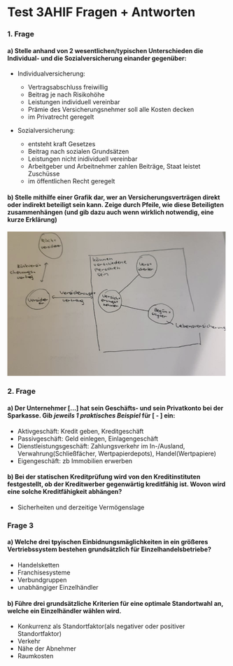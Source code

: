 # Test 3AHIF Fragen + Antworten
### 1. Frage
   #### a) Stelle anhand von 2 wesentlichen/typischen Unterschieden die Individual- und die Sozialversicherung einander gegenüber: 
    
* Individualversicherung: 
  * Vertragsabschluss freiwillig
  * Beitrag je nach Risikohöhe
  * Leistungen individuell vereinbar
  * Prämie des Versicherungsnehmer soll alle Kosten decken
  * im Privatrecht geregelt

* Sozialversicherung: 
  * entsteht kraft Gesetzes
  * Beitrag nach sozialen Grundsätzen
  * Leistungen nicht inidividuell vereinbar
  * Arbeitgeber und Arbeitnehmer zahlen Beiträge, Staat leistet Zuschüsse
  * im öffentlichen Recht geregelt

#### b) Stelle mithilfe einer Grafik dar, wer an Versicherungsverträgen direkt oder indirekt beteiligt sein kann. Zeige durch Pfeile, wie diese Beteiligten zusammenhängen (und gib dazu auch wenn wirklich notwendig, eine kurze Erklärung)
![Skizze](../Media/BOBW_3_1_AHIF.png)

### 2. Frage
#### a) Der Unternehmer [...] hat sein Geschäfts- und sein Privatkonto bei der Sparkasse. Gib _jeweils 1 praktisches Beispiel_ für [  -   ] ein: 
* Aktivgeschäft: Kredit geben, Kreditgeschäft
* Passivgeschäft: Geld einlegen, Einlagengeschäft
* Dienstleistungsgeschäft: Zahlungsverkehr im In-/Ausland, Verwahrung(Schließfächer, Wertpapierdepots), Handel(Wertpapiere)
* Eigengeschäft: zb Immobilien erwerben

#### b) Bei der statischen Kreditprüfung wird von den Kreditinstituten festgestellt, ob der Kreditwerber gegenwärtig kreditfähig ist. Wovon wird eine solche Kreditfähigkeit abhängen?
* Sicherheiten und derzeitige Vermögenslage

### Frage 3
#### a) Welche drei tpyischen Einbidnungsmäglichkeiten in ein größeres Vertriebssystem bestehen grundsätzlich für Einzelhandelsbetriebe?
* Handelsketten
* Franchisesysteme
* Verbundgruppen
* unabhängiger Einzelhändler
#### b) Führe drei grundsätzliche Kriterien für eine optimale Standortwahl an, welche ein Einzelhändler wählen wird.
* Konkurrenz als Standortfaktor(als negativer oder positiver Standortfaktor)
* Verkehr
* Nähe der Abnehmer
* Raumkosten